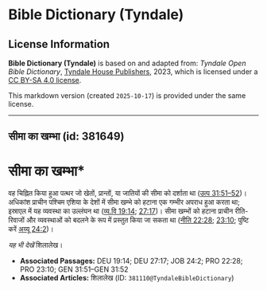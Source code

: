 # Bible Dictionary (Tyndale)

## License Information

**Bible Dictionary (Tyndale)** is based on and adapted from: _Tyndale Open Bible Dictionary_, [Tyndale House Publishers](https://tyndaleopenresources.com/), 2023, which is licensed under a [CC BY-SA 4.0 license](https://creativecommons.org/licenses/by-sa/4.0/legalcode.en).

This markdown version (created `2025-10-17`) is provided under the same license.



--------------------------------

## सीमा का खम्भा (id: 381649)

सीमा का खम्भा\*
===============

वह चिह्नित किया हुआ पत्थर जो खेतों, प्रान्तों, या जातियों की सीमा को दर्शाता था ([उत्प 31:51–52](https://ref.ly/Gen31:51-Gen31:52))। अधिकांश प्राचीन पश्चिम एशिया के देशों में सीमा खम्भे को हटाना एक गम्भीर अपराध हुआ करता था; इस्राएल में यह व्यवस्था का उल्लंघन था ([व्य.वि 19:14](https://ref.ly/Deut19:14); [27:17](https://ref.ly/Deut27:17))। सीमा खम्भों को हटाना प्राचीन रीति\-रिवाजों और व्यवस्थाओं को बदलने के रूप में प्रस्तुत किया जा सकता था ([नीति 22:28](https://ref.ly/Prov22:28); [23:10](https://ref.ly/Prov23:10); पुष्टि करें [अय्यू 24:2](https://ref.ly/Job24:2))।

*यह भी देखें* शिलालेख।

* **Associated Passages:** DEU 19:14; DEU 27:17; JOB 24:2; PRO 22:28; PRO 23:10; GEN 31:51–GEN 31:52
* **Associated Articles:** शिलालेख (ID: `381110@TyndaleBibleDictionary`)

